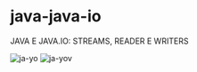 # java-java-io
JAVA E JAVA.IO: STREAMS, READER E WRITERS

![ja-yo](https://user-images.githubusercontent.com/97696243/186997369-38d110a0-a7d4-4d0d-9a51-de77a058a739.jpg)
![ja-yov](https://user-images.githubusercontent.com/97696243/186997378-754fb229-ed6c-45aa-9ef4-14ad42c94f78.jpg)

